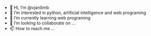 - 👋 Hi, I’m @vjardimb
- 👀 I’m interested in python, artificial intelligence and web programing
- 🌱 I’m currently learning web programing
- 💞️ I’m looking to collaborate on ...
- 📫 How to reach me ...

<!---
vjardimb/vjardimb is a ✨ special ✨ repository because its `README.md` (this file) appears on your GitHub profile.
You can click the Preview link to take a look at your changes.
--->
